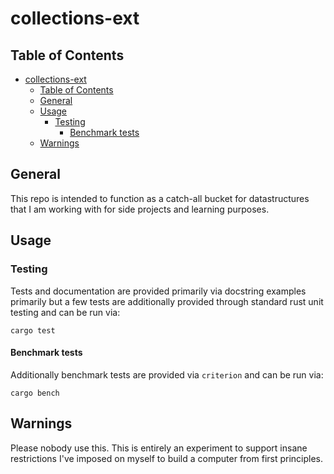 # collections-ext
## Table of Contents
<!-- TOC -->

- [collections-ext](#collections-ext)
	- [Table of Contents](#table-of-contents)
	- [General](#general)
	- [Usage](#usage)
		- [Testing](#testing)
			- [Benchmark tests](#benchmark-tests)
	- [Warnings](#warnings)

<!-- /TOC -->

## General
This repo is intended to function as a catch-all bucket for datastructures that I am working with for side projects and learning purposes.

## Usage
### Testing
Tests and documentation are provided primarily via docstring examples primarily but a few tests are additionally provided through standard rust unit testing and can be run via:

```
cargo test
```

#### Benchmark tests
Additionally benchmark tests are provided via `criterion` and can be run via:

```
cargo bench
```

## Warnings
Please nobody use this. This is entirely an experiment to support insane restrictions I've imposed on myself to build a computer from first principles.